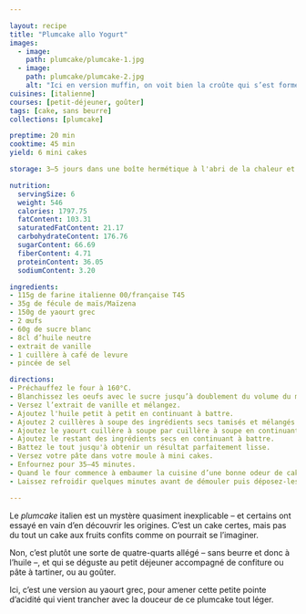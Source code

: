 ```yaml
---

layout: recipe
title: "Plumcake allo Yogurt"
images:
  - image:
    path: plumcake/plumcake-1.jpg
  - image:
    path: plumcake/plumcake-2.jpg
    alt: "Ici en version muffin, on voit bien la croûte qui s’est formée tout autour de notre plumcake, sous sa belle bosse bien gonflée."
cuisines: [italienne]
courses: [petit-déjeuner, goûter]
tags: [cake, sans beurre]
collections: [plumcake]

preptime: 20 min
cooktime: 45 min
yield: 6 mini cakes

storage: 3–5 jours dans une boîte hermétique à l'abri de la chaleur et de la lumière, 2–3 mois au congélateur.

nutrition:
  servingSize: 6
  weight: 546
  calories: 1797.75
  fatContent: 103.31
  saturatedFatContent: 21.17
  carbohydrateContent: 176.76
  sugarContent: 66.69
  fiberContent: 4.71
  proteinContent: 36.05
  sodiumContent: 3.20

ingredients:
- 115g de farine italienne 00/française T45
- 35g de fécule de maïs/Maïzena
- 150g de yaourt grec
- 2 œufs
- 60g de sucre blanc
- 8cl d’huile neutre
- extrait de vanille
- 1 cuillère à café de levure 
- pincée de sel 

directions:
- Préchauffez le four à 160°C.
- Blanchissez les oeufs avec le sucre jusqu’à doublement du volume du mélange. 
- Versez l’extrait de vanille et mélangez.
- Ajoutez l'huile petit à petit en continuant à battre. 
- Ajoutez 2 cuillères à soupe des ingrédients secs tamisés et mélangés (farine, levure, sel) en continuant à battre. 
- Ajoutez le yaourt cuillère à soupe par cuillère à soupe en continuant à battre. 
- Ajoutez le restant des ingrédients secs en continuant à battre. 
- Battez le tout jusqu'à obtenir un résultat parfaitement lisse.
- Versez votre pâte dans votre moule à mini cakes.
- Enfournez pour 35–45 minutes. 
- Quand le four commence à embaumer la cuisine d’une bonne odeur de cake et que les plumcakes ont bien gonflé, tenez-vous prêt à tester la cuisson avec un cure-dent/pointe d’un couteau dans les 5 minutes qui suivent. Le bout doit en ressortir propre.
- Laissez refroidir quelques minutes avant de démouler puis déposez-les sur une grille. Ils devraient dégonfler un peu une fois sortis du four.

---
```


Le <i lang="en">plumcake</i> italien est un mystère quasiment inexplicable – et certains ont essayé en vain d’en découvrir les origines. C’est un cake certes, mais pas du tout un cake aux fruits confits comme on pourrait se l’imaginer.

Non, c’est plutôt une sorte de quatre-quarts allégé – sans beurre et donc à l’huile –, et qui se déguste au petit déjeuner accompagné de confiture ou pâte à tartiner, ou au goûter. 

Ici, c’est une version au yaourt grec, pour amener cette petite pointe d’acidité qui vient trancher avec la douceur de ce plumcake tout léger.
